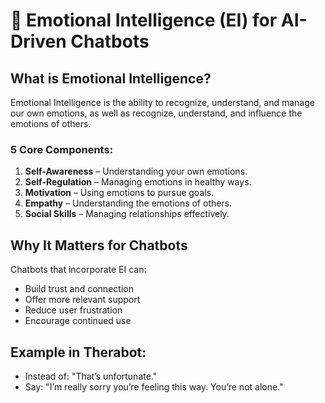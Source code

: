 # 🧠 Emotional Intelligence (EI) for AI-Driven Chatbots

## What is Emotional Intelligence?
Emotional Intelligence is the ability to recognize, understand, and manage our own emotions, as well as recognize, understand, and influence the emotions of others.

### 5 Core Components:
1. **Self-Awareness** – Understanding your own emotions.
2. **Self-Regulation** – Managing emotions in healthy ways.
3. **Motivation** – Using emotions to pursue goals.
4. **Empathy** – Understanding the emotions of others.
5. **Social Skills** – Managing relationships effectively.

## Why It Matters for Chatbots
Chatbots that incorporate EI can:
- Build trust and connection
- Offer more relevant support
- Reduce user frustration
- Encourage continued use

## Example in Therabot:
- Instead of: "That’s unfortunate."
- Say: "I’m really sorry you’re feeling this way. You’re not alone."
